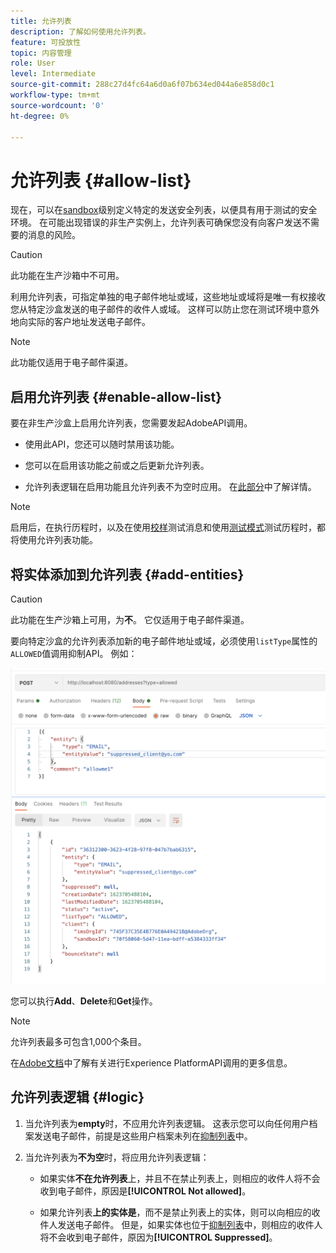 ```yaml
---
title: 允许列表
description: 了解如何使用允许列表。
feature: 可投放性
topic: 内容管理
role: User
level: Intermediate
source-git-commit: 288c27d4fc64a6d0a6f07b634ed044a6e858d0c1
workflow-type: tm+mt
source-wordcount: '0'
ht-degree: 0%

---
```


# 允许列表 {#allow-list}

现在，可以在[sandbox](administration/sandboxes.md)级别定义特定的发送安全列表，以便具有用于测试的安全环境。 在可能出现错误的非生产实例上，允许列表可确保您没有向客户发送不需要的消息的风险。

>[!CAUTION]
>
>此功能在生产沙箱中不可用。

利用允许列表，可指定单独的电子邮件地址或域，这些地址或域将是唯一有权接收您从特定沙盒发送的电子邮件的收件人或域。 这样可以防止您在测试环境中意外地向实际的客户地址发送电子邮件。

>[!NOTE]
>
>此功能仅适用于电子邮件渠道。

## 启用允许列表 {#enable-allow-list}

要在非生产沙盒上启用允许列表，您需要发起AdobeAPI调用。

* 使用此API，您还可以随时禁用该功能。

* 您可以在启用该功能之前或之后更新允许列表。

* 允许列表逻辑在启用功能且允许列表不为空时应用。 在[此部分](#logic)中了解详情。

>[!NOTE]
>
>启用后，在执行历程时，以及在使用[校样](preview.md#send-proofs)测试消息和使用[测试模式](building-journeys/testing-the-journey.md)测试历程时，都将使用允许列表功能。

## 将实体添加到允许列表 {#add-entities}

>[!CAUTION]
>
>此功能在生产沙箱上可用，为&#x200B;**不**。 它仅适用于电子邮件渠道。

要向特定沙盒的允许列表添加新的电子邮件地址或域，必须使用`listType`属性的`ALLOWED`值调用抑制API。 例如：

![](assets/allow-list-api.png)

您可以执行&#x200B;**Add**、**Delete**&#x200B;和&#x200B;**Get**&#x200B;操作。

>[!NOTE]
>
>允许列表最多可包含1,000个条目。

在[Adobe文档](https://experienceleague.adobe.com/docs/experience-platform/landing/platform-apis/api-guide.html?lang=en)中了解有关进行Experience PlatformAPI调用的更多信息。

## 允许列表逻辑 {#logic}

<!-- When the allowed list is \[enabled\]\(\add link here\) at the sandbox level using the API call above, the following applies.-->

1. 当允许列表为&#x200B;**empty**&#x200B;时，不应用允许列表逻辑。 这表示您可以向任何用户档案发送电子邮件，前提是这些用户档案未列在[抑制列表](suppression-list.md)中。

1. 当允许列表为&#x200B;**不为空**&#x200B;时，将应用允许列表逻辑：

   * 如果实体&#x200B;**不在允许列表**&#x200B;上，并且不在禁止列表上，则相应的收件人将不会收到电子邮件，原因是&#x200B;**[!UICONTROL Not allowed]**。

   * 如果允许列表&#x200B;**上的实体是**，而不是禁止列表上的实体，则可以向相应的收件人发送电子邮件。 但是，如果实体也位于[抑制列表](suppression-list.md)中，则相应的收件人将不会收到电子邮件，原因为&#x200B;**[!UICONTROL Suppressed]**。




